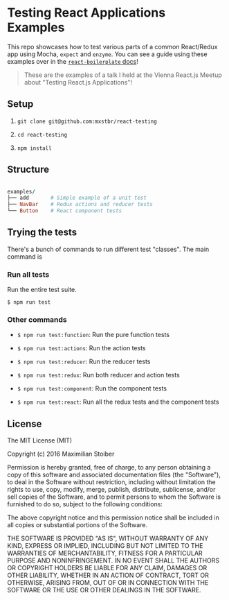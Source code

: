 # Testing React Applications Examples

This repo showcases how to test various parts of a common React/Redux app using Mocha, `expect` and `enzyme`. You can see a guide using these examples over in the [`react-boilerplate` docs](https://github.com/mxstbr/react-boilerplate/blob/e5eeffb311b82a4a538a4d6e6d7e6a227d3d0ea6/docs/testing/README.md)!

> These are the examples of a talk I held at the Vienna React.js Meetup about "Testing React.js Applications"!

## Setup

1. `git clone git@github.com:mxstbr/react-testing`

2. `cd react-testing`

3. `npm install`

## Structure

```rb

examples/
├── add       # Simple example of a unit test
├── NavBar    # Redux actions and reducer tests
└── Button    # React component tests
```

## Trying the tests

There's a bunch of commands to run different test "classes". The main command is

### Run all tests

Run the entire test suite.

```
$ npm run test
```

### Other commands

- `$ npm run test:function`: Run the pure function tests

- `$ npm run test:actions`: Run the action tests

- `$ npm run test:reducer`: Run the reducer tests

- `$ npm run test:redux`: Run both reducer and action tests

- `$ npm run test:component`: Run the component tests

- `$ npm run test:react`: Run all the redux tests and the component tests

## License

The MIT License (MIT)

Copyright (c) 2016 Maximilian Stoiber

Permission is hereby granted, free of charge, to any person obtaining a copy
of this software and associated documentation files (the "Software"), to deal
in the Software without restriction, including without limitation the rights
to use, copy, modify, merge, publish, distribute, sublicense, and/or sell
copies of the Software, and to permit persons to whom the Software is
furnished to do so, subject to the following conditions:

The above copyright notice and this permission notice shall be included in all
copies or substantial portions of the Software.

THE SOFTWARE IS PROVIDED "AS IS", WITHOUT WARRANTY OF ANY KIND, EXPRESS OR
IMPLIED, INCLUDING BUT NOT LIMITED TO THE WARRANTIES OF MERCHANTABILITY,
FITNESS FOR A PARTICULAR PURPOSE AND NONINFRINGEMENT. IN NO EVENT SHALL THE
AUTHORS OR COPYRIGHT HOLDERS BE LIABLE FOR ANY CLAIM, DAMAGES OR OTHER
LIABILITY, WHETHER IN AN ACTION OF CONTRACT, TORT OR OTHERWISE, ARISING FROM,
OUT OF OR IN CONNECTION WITH THE SOFTWARE OR THE USE OR OTHER DEALINGS IN THE
SOFTWARE.
